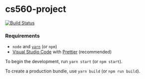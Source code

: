 # cs560-project
[![Build Status](https://travis-ci.org/idewz/cs560-project.svg?branch=master)](https://travis-ci.org/idewz/cs560-project)


### Requirements

 - `node` and [`yarn`](https://yarnpkg.com/en/) (or `npm`)
 - [Visual Studio Code](https://code.visualstudio.com/) with
 [Prettier](https://marketplace.visualstudio.com/items?itemName=esbenp.prettier-vscode) (recommended)


To begin the development, run `yarn start` (or `npm start`).

To create a production bundle, use `yarn build` (or `npm run build`).
